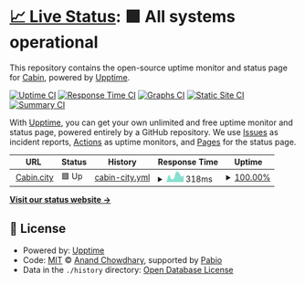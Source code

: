 # [📈 Live Status](https://CabinDAO.github.io/uptime): <!--live status--> **🟩 All systems operational**

This repository contains the open-source uptime monitor and status page for [Cabin](https://cabin.city), powered by [Upptime](https://github.com/upptime/upptime).

[![Uptime CI](https://github.com/CabinDAO/uptime/workflows/Uptime%20CI/badge.svg)](https://github.com/CabinDAO/uptime/actions?query=workflow%3A%22Uptime+CI%22)
[![Response Time CI](https://github.com/CabinDAO/uptime/workflows/Response%20Time%20CI/badge.svg)](https://github.com/CabinDAO/uptime/actions?query=workflow%3A%22Response+Time+CI%22)
[![Graphs CI](https://github.com/CabinDAO/uptime/workflows/Graphs%20CI/badge.svg)](https://github.com/CabinDAO/uptime/actions?query=workflow%3A%22Graphs+CI%22)
[![Static Site CI](https://github.com/CabinDAO/uptime/workflows/Static%20Site%20CI/badge.svg)](https://github.com/CabinDAO/uptime/actions?query=workflow%3A%22Static+Site+CI%22)
[![Summary CI](https://github.com/CabinDAO/uptime/workflows/Summary%20CI/badge.svg)](https://github.com/CabinDAO/uptime/actions?query=workflow%3A%22Summary+CI%22)

With [Upptime](https://upptime.js.org), you can get your own unlimited and free uptime monitor and status page, powered entirely by a GitHub repository. We use [Issues](https://github.com/CabinDAO/uptime/issues) as incident reports, [Actions](https://github.com/CabinDAO/uptime/actions) as uptime monitors, and [Pages](https://CabinDAO.github.io/uptime) for the status page.

<!--start: status pages-->
<!-- This summary is generated by Upptime (https://github.com/upptime/upptime) -->
<!-- Do not edit this manually, your changes will be overwritten -->
<!-- prettier-ignore -->
| URL | Status | History | Response Time | Uptime |
| --- | ------ | ------- | ------------- | ------ |
| <img alt="" src="https://icons.duckduckgo.com/ip3/cabin.city.ico" height="13"> [Cabin.city](https://cabin.city) | 🟩 Up | [cabin-city.yml](https://github.com/CabinDAO/uptime/commits/HEAD/history/cabin-city.yml) | <details><summary><img alt="Response time graph" src="./graphs/cabin-city/response-time-week.png" height="20"> 318ms</summary><br><a href="https://CabinDAO.github.io/uptime/history/cabin-city"><img alt="Response time 405" src="https://img.shields.io/endpoint?url=https%3A%2F%2Fraw.githubusercontent.com%2FCabinDAO%2Fuptime%2FHEAD%2Fapi%2Fcabin-city%2Fresponse-time.json"></a><br><a href="https://CabinDAO.github.io/uptime/history/cabin-city"><img alt="24-hour response time 243" src="https://img.shields.io/endpoint?url=https%3A%2F%2Fraw.githubusercontent.com%2FCabinDAO%2Fuptime%2FHEAD%2Fapi%2Fcabin-city%2Fresponse-time-day.json"></a><br><a href="https://CabinDAO.github.io/uptime/history/cabin-city"><img alt="7-day response time 318" src="https://img.shields.io/endpoint?url=https%3A%2F%2Fraw.githubusercontent.com%2FCabinDAO%2Fuptime%2FHEAD%2Fapi%2Fcabin-city%2Fresponse-time-week.json"></a><br><a href="https://CabinDAO.github.io/uptime/history/cabin-city"><img alt="30-day response time 345" src="https://img.shields.io/endpoint?url=https%3A%2F%2Fraw.githubusercontent.com%2FCabinDAO%2Fuptime%2FHEAD%2Fapi%2Fcabin-city%2Fresponse-time-month.json"></a><br><a href="https://CabinDAO.github.io/uptime/history/cabin-city"><img alt="1-year response time 405" src="https://img.shields.io/endpoint?url=https%3A%2F%2Fraw.githubusercontent.com%2FCabinDAO%2Fuptime%2FHEAD%2Fapi%2Fcabin-city%2Fresponse-time-year.json"></a></details> | <details><summary><a href="https://CabinDAO.github.io/uptime/history/cabin-city">100.00%</a></summary><a href="https://CabinDAO.github.io/uptime/history/cabin-city"><img alt="All-time uptime 100.00%" src="https://img.shields.io/endpoint?url=https%3A%2F%2Fraw.githubusercontent.com%2FCabinDAO%2Fuptime%2FHEAD%2Fapi%2Fcabin-city%2Fuptime.json"></a><br><a href="https://CabinDAO.github.io/uptime/history/cabin-city"><img alt="24-hour uptime 100.00%" src="https://img.shields.io/endpoint?url=https%3A%2F%2Fraw.githubusercontent.com%2FCabinDAO%2Fuptime%2FHEAD%2Fapi%2Fcabin-city%2Fuptime-day.json"></a><br><a href="https://CabinDAO.github.io/uptime/history/cabin-city"><img alt="7-day uptime 100.00%" src="https://img.shields.io/endpoint?url=https%3A%2F%2Fraw.githubusercontent.com%2FCabinDAO%2Fuptime%2FHEAD%2Fapi%2Fcabin-city%2Fuptime-week.json"></a><br><a href="https://CabinDAO.github.io/uptime/history/cabin-city"><img alt="30-day uptime 100.00%" src="https://img.shields.io/endpoint?url=https%3A%2F%2Fraw.githubusercontent.com%2FCabinDAO%2Fuptime%2FHEAD%2Fapi%2Fcabin-city%2Fuptime-month.json"></a><br><a href="https://CabinDAO.github.io/uptime/history/cabin-city"><img alt="1-year uptime 100.00%" src="https://img.shields.io/endpoint?url=https%3A%2F%2Fraw.githubusercontent.com%2FCabinDAO%2Fuptime%2FHEAD%2Fapi%2Fcabin-city%2Fuptime-year.json"></a></details>

<!--end: status pages-->

[**Visit our status website →**](https://CabinDAO.github.io/uptime)

## 📄 License

- Powered by: [Upptime](https://github.com/upptime/upptime)
- Code: [MIT](./LICENSE) © [Anand Chowdhary](https://anandchowdhary.com), supported by [Pabio](https://pabio.com)
- Data in the `./history` directory: [Open Database License](https://opendatacommons.org/licenses/odbl/1-0/)
